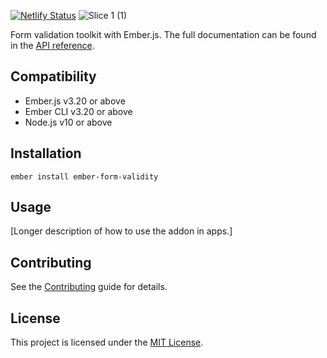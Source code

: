 [![Netlify Status](https://api.netlify.com/api/v1/badges/5023c11a-a892-4a31-b7f4-199678dfbb07/deploy-status)](https://app.netlify.com/sites/frosty-swartz-6ba6b7/deploys)
![Slice 1 (1)](https://user-images.githubusercontent.com/3668313/130347207-7db1bb99-9a66-4e3f-bacf-aa3176b3bf69.png)

Form validation toolkit with Ember.js. The full documentation can be found in the [API reference](https://frosty-swartz-6ba6b7.netlify.app/).


Compatibility
------------------------------------------------------------------------------

* Ember.js v3.20 or above
* Ember CLI v3.20 or above
* Node.js v10 or above


Installation
------------------------------------------------------------------------------

```
ember install ember-form-validity
```


Usage
------------------------------------------------------------------------------

[Longer description of how to use the addon in apps.]


Contributing
------------------------------------------------------------------------------

See the [Contributing](CONTRIBUTING.md) guide for details.


License
------------------------------------------------------------------------------

This project is licensed under the [MIT License](LICENSE.md).
